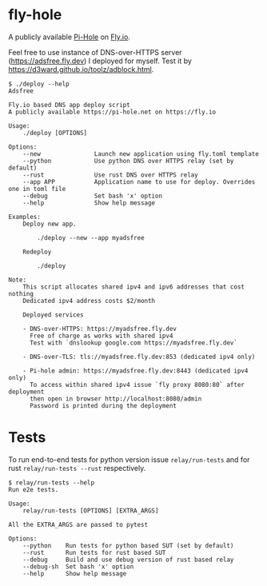 # fly-hole

A publicly available [Pi-Hole](https://pi-hole.net) on [Fly.io](https://fly.io).

Feel free to use instance of DNS-over-HTTPS server (https://adsfree.fly.dev) I deployed for myself.
Test it by https://d3ward.github.io/toolz/adblock.html.

```
$ ./deploy --help
Adsfree

Fly.io based DNS app deploy script
A publicly available https://pi-hole.net on https://fly.io

Usage:
    ./deploy [OPTIONS]

Options:
    --new               Launch new application using fly.toml template
    --python            Use python DNS over HTTPS relay (set by default)
    --rust              Use rust DNS over HTTPS relay
    --app APP           Application name to use for deploy. Overrides one in toml file
    --debug             Set bash 'x' option
    --help              Show help message

Examples:
    Deploy new app.
    
        ./deploy --new --app myadsfree

    Redeploy 
        
        ./deploy

Note:
    This script allocates shared ipv4 and ipv6 addresses that cost nothing
    Dedicated ipv4 address costs $2/month
    
    Deployed services

    - DNS-over-HTTPS: https://myadsfree.fly.dev
      Free of charge as works with shared ipv4
      Test with `dnslookup google.com https://myadsfree.fly.dev`

    - DNS-over-TLS: tls://myadsfree.fly.dev:853 (dedicated ipv4 only)

    - Pi-hole admin: https://myadsfree.fly.dev:8443 (dedicated ipv4 only)
      To access within shared ipv4 issue `fly proxy 8080:80` after deployment
      then open in browser http://localhost:8080/admin
      Password is printed during the deployment
```

# Tests

To run end-to-end tests for python version issue `relay/run-tests` 
and for rust `relay/run-tests --rust` respectively.

```
$ relay/run-tests --help
Run e2e tests.

Usage:
    relay/run-tests [OPTIONS] [EXTRA_ARGS]

All the EXTRA_ARGS are passed to pytest

Options:
    --python    Run tests for python based SUT (set by default)
    --rust      Run tests for rust based SUT
    --debug     Build and use debug version of rust based relay
    --debug-sh  Set bash 'x' option
    --help      Show help message
```
